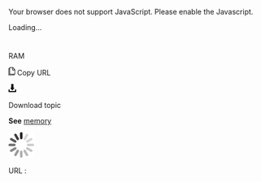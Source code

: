 Your browser does not support JavaScript. Please enable the Javascript.

Loading...

# 

RAM

![Copy URL](media/ram/Copy.png)
Copy URL

![Download](media/ram/Download.png)

Download topic

**See** [memory](https://worldready.cloudapp.net/Styleguide/Read?id=2700&topicid=35450)

![In progress](media/ram/activity-large.gif)

URL :
